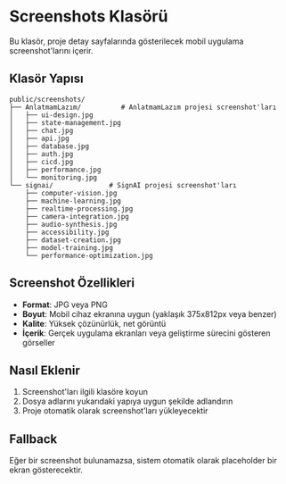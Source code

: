 # Screenshots Klasörü

Bu klasör, proje detay sayfalarında gösterilecek mobil uygulama screenshot'larını içerir.

## Klasör Yapısı

```
public/screenshots/
├── AnlatmamLazım/          # AnlatmamLazım projesi screenshot'ları
│   ├── ui-design.jpg
│   ├── state-management.jpg
│   ├── chat.jpg
│   ├── api.jpg
│   ├── database.jpg
│   ├── auth.jpg
│   ├── cicd.jpg
│   ├── performance.jpg
│   └── monitoring.jpg
└── signai/              # SignAI projesi screenshot'ları
    ├── computer-vision.jpg
    ├── machine-learning.jpg
    ├── realtime-processing.jpg
    ├── camera-integration.jpg
    ├── audio-synthesis.jpg
    ├── accessibility.jpg
    ├── dataset-creation.jpg
    ├── model-training.jpg
    └── performance-optimization.jpg
```

## Screenshot Özellikleri

- **Format**: JPG veya PNG
- **Boyut**: Mobil cihaz ekranına uygun (yaklaşık 375x812px veya benzer)
- **Kalite**: Yüksek çözünürlük, net görüntü
- **İçerik**: Gerçek uygulama ekranları veya geliştirme sürecini gösteren görseller

## Nasıl Eklenir

1. Screenshot'ları ilgili klasöre koyun
2. Dosya adlarını yukarıdaki yapıya uygun şekilde adlandırın
3. Proje otomatik olarak screenshot'ları yükleyecektir

## Fallback

Eğer bir screenshot bulunamazsa, sistem otomatik olarak placeholder bir ekran gösterecektir.
